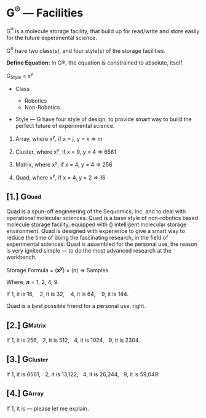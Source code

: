# G<sup>®</sup> — Facilities
G<sup>®</sup> is a molecule storage facility, that build up for read/write and store easily for the future experimental science.

G<sup>®</sup> have two class(s), and four style(s) of the storage facilities.

<b>Define Equation:</b> In G®, the equation is constrained to absolute, itself.

G<sub>Style</sub> = x<sup>y</sup>

- Class
  - Robotics
  - Non-Robotics
 
- Style — G have four style of design, to provide smart way to build the perfect future of experimental science.

1. Array, where x<sup>y</sup>, if x = j, y = k => m

2. Cluster, where x<sup>y</sup>, if x = 9, y = 4 => 6561

3. Matrix, where x<sup>y</sup>, if x = 4, y = 4 => 256

4. Quad, where x<sup>y</sup>, if x = 4, y = 2 => 16

## [1.] G<sub><sup>Quad</sup></sub>
Quad is a spun-off engineering of the Sequomics, Inc. and to deal with operational molecular sciences. Quad is a base style of non-robotics based molecule storage facility, equipped with () intelligent molecular storage environment. Quad is designed with experience to give a smart way to reduce the time of doing the fascinating research, in the field of experimental sciences. Quad is assembled for the personal use, the reason is very ignited simple — to do the most advanced research at the workbench.

Storage Formula = (<b>x<sup><i>y</i></sup></b>) × (n) => Samples.

Where, <b><i>n</i></b> = 1, 2, 4, 9.

 If 1, it is 16,
    2, it is 32,
    4, it is 64,
    9, it is 144.

Quad is a best possible friend for a personal use, right.

## [2.] G<sub><sup>Matrix</sup></sub>
If 1, it is 256,
   2, it is 512,
   4, it is 1024,
   9, it is 2304.
   
## [3.] G<sub><sup>Cluster</sup></sub>
If 1, it is 6561,
   2, it is 13,122,
   4, it is 26,244,
   9, it is 59,049.

## [4.] G<sub><sup>Array</sup></sub>
If 1, it is — please let me explain.

